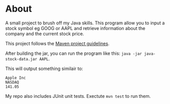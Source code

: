 # About
A small project to brush off my Java skills. This program allow you to input a stock symbol eg GOOG or AAPL and retrieve information about the company and the current stock price.

This project follows the [Maven project guidelines](https://maven.apache.org/guides/introduction/introduction-to-the-standard-directory-layout.html).

After building the jar, you can run the program like this: `java -jar java-stock-data.jar AAPL`.

This will output something similair to:

```
Apple Inc
NASDAQ
141.05
```

My repo also includes JUnit unit tests. Exectute `mvn test` to run them.
